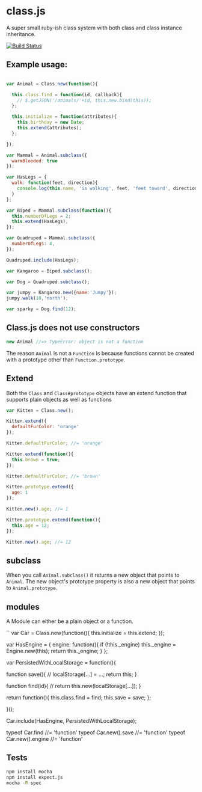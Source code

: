 class.js
========

A super small ruby-ish class system with both class and class instance  inheritance.

[![Build Status](https://travis-ci.org/deadlyicon/class.js.png)](https://travis-ci.org/deadlyicon/class.js)

## Example usage:

```javascript

var Animal = Class.new(function(){

  this.class.find = function(id, callback){
    // $.getJSON('/animals/'+id, this.new.bind(this));
  };

  this.initialize = function(attributes){
    this.birthday = new Date;
    this.extend(attributes);
  };

});

var Mammal = Animal.subclass({
  warmBlooded: true
});

var HasLegs = {
  walk: function(feet, direction){
    console.log(this.name, 'is walking', feet, 'feet toward', direction);
  }
};

var Biped = Mammal.subclass(function(){
  this.numberOfLegs = 2;
  this.extend(HasLegs);
});

var Quadruped = Mammal.subclass({
  numberOfLegs: 4,
});

Quadruped.include(HasLegs);

var Kangaroo = Biped.subclass();

var Dog = Quadruped.subclass();

var jumpy = Kangaroo.new({name:'Jumpy'});
jumpy.walk(10,'north');

var sparky = Dog.find(12);

```

## Class.js does not use constructors

```javascript
new Animal //=> TypeError: object is not a function
```

The reason `Animal` is not a `Function` is because functions cannot be created with a prototype other than `Function.prototype`.


## Extend

Both the `Class` and `Class#prototype` objects have an extend function that supports plain objects as well as functions

```javascript
var Kitten = Class.new();

Kitten.extend({
  defaultFurColor: 'orange'
});

Kitten.defaultFurColor; //= 'orange'

Kitten.extend(function(){
  this.brown = true;
});

Kitten.defaultFurColor; //= 'brown'

Kitten.prototype.extend({
  age: 1
});

Kitten.new().age; //= 1

Kitten.prototype.extend(function(){
  this.age = 12;
});

Kitten.new().age; //= 12
```
## subclass

When you call `Animal.subclass()` it returns a new object that points to `Animal`. The new object's prototype property is also a new object that points to `Animal.prototype`.

## modules

A Module can either be a plain object or a function.

``
var Car = Class.new(function(){
  this.initialize = this.extend;
});

var HasEngine = {
  engine: function(){
    if (!this._engine) this._engine = Engine.new(this);
    return this._engine;
  }
};

var PersistedWithLocalStorage = function(){

  function save(){
    // localStorage[…] = …;
    return this;
  }

  function find(id){
    // return this.new(localStorage[…]);
  }

  return function(){
    this.class.find = find;
    this.save = save;
  };

}();

Car.include(HasEngine, PersistedWithLocalStorage);

typeof Car.find //= 'function'
typeof Car.new().save //= 'function'
typeof Car.new().engine //= 'function'

## Tests

```bash
npm install mocha
npm install expect.js
mocha -R spec
```
